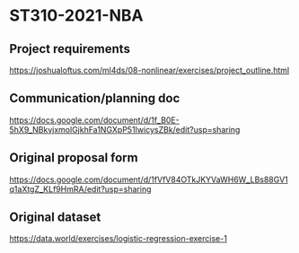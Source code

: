 # ST310-2021-NBA

## Project requirements
https://joshualoftus.com/ml4ds/08-nonlinear/exercises/project_outline.html

## Communication/planning doc
https://docs.google.com/document/d/1f_B0E-5hX9_NBkvjxmolGjkhFa1NGXpP51IwicysZBk/edit?usp=sharing

## Original proposal form
https://docs.google.com/document/d/1fVfV84OTkJKYVaWH6W_LBs88GV1q1aXtgZ_KLf9HmRA/edit?usp=sharing

## Original dataset
https://data.world/exercises/logistic-regression-exercise-1
